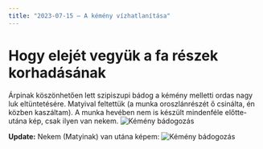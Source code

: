 ```yaml
---
title: "2023-07-15 – A kémény vízhatlanítása"
---
```


# Hogy elejét vegyük a fa részek korhadásának
Árpinak köszönhetően lett szipiszupi bádog a kémény melletti ordas nagy luk eltüntetésére. Matyival feltettük (a munka oroszlánrészét ő csinálta, én közben kaszáltam). A munka hevében nem is készült mindenféle előtte-utána kép, csak ilyen van nekem.
![Kémény bádogozás](/tanya/img/20230715_kemenybadog.jpg)

**Update:** Nekem (Matyinak) van utána képem:
![Kémény bádogozás](/tanya/img/20230715_kemenybadog_2.jpg)
